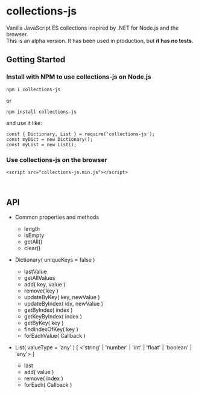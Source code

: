 ﻿# collections-js

Vanilla JavaScript ES collections inspired by .NET for Node.js and the browser. <br>
This is an alpha version. It has been used in production, but **it has no tests**.

## Getting Started

### Install with NPM to use collections-js on Node.js


```
npm i collections-js
```
or 


```
npm install collections-js
```

and use it like:

```
const { Dictionary, List } = require('collections-js');
const myDict = new Dictionary();
const myList = new List();
```

### Use collections-js on the browser

```
<script src="collections-js.min.js"></script>
```

&nbsp;

## API

- Common properties and methods
  - length
  - isEmpty
  - getAll()
  - clear()

- Dictionary( uniqueKeys = false )
  - lastValue
  - getAllValues
  - add( key, value )
  - remove( key )
  - updateByKey( key, newValue )
  - updateByIndex( idx, newValue )
  - getByIndex( index )
  - getKeyByIndex( index )
  - getByKey( key )
  - findIndexOfKey( key )
  - forEachValue( Callback )

- List( valueType = 'any' ) [ <'string' | 'number' | 'int' | 'float' | 'boolean' | 'any'> ]
  - last
  - add( value )
  - remove( index )
  - forEach( Callback )
